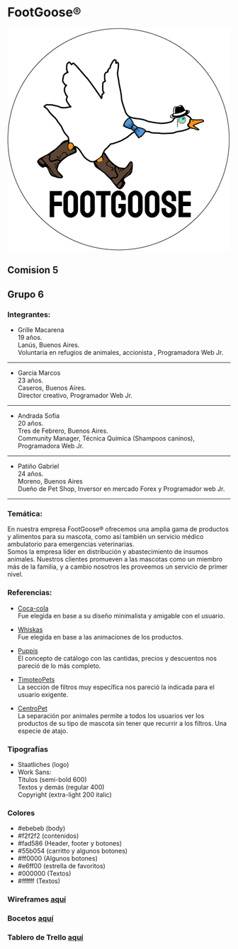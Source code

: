 # FootGoose®
![Grupo 6](./logo/logo.png)
## Comision 5

## Grupo 6

### Integrantes:
- Grille Macarena  
  19 años.  
  Lanús, Buenos Aires.  
  Voluntaria en refugios de animales, accionista , Programadora Web Jr.
___
- Garcia Marcos  
  23 años.   
  Caseros, Buenos Aires.  
  Director creativo, Programador Web Jr.
___
- Andrada Sofia  
  20 años.   
  Tres de Febrero, Buenos Aires.  
  Community Manager, Técnica Química (Shampoos caninos), Programadora Web Jr.
___
- Patiño Gabriel  
  24 años.  
  Moreno, Buenos Aires  
  Dueño de Pet Shop, Inversor en mercado Forex y Programador web Jr.
___

### Temática:
En nuestra empresa FootGoose® ofrecemos una amplia gama de productos y alimentos para su mascota, como así también un servicio médico ambulatorio para emergencias veterinarias.  
Somos la empresa líder en distribución y abastecimiento de insumos animales.
Nuestros clientes promueven a las mascotas como un miembro más de la familia, y a cambio nosotros les proveemos un servicio de primer nivel.


### Referencias:
- [Coca-cola](https://tienda.coca-cola.com.ar/amba/combos "Coca-cola")  
Fue elegida en base a su diseño minimalista y amigable con el usuario.

- [Whiskas](https://www.whiskas.com.ar/productos/ "Whiskas")  
Fue elegida en base a las animaciones de los productos.

- [Puppis](https://www.puppis.com.ar/perros/accesorios "Puppis")  
El concepto de catálogo con las cantidas, precios y descuentos nos pareció de lo más completo.

- [TimoteoPets](https://www.timoteopetshop.com/productos/?mpage=3 "Timoteo Pets")  
La sección de filtros muy específica nos pareció la indicada para el usuario exigente.

- [CentroPet](https://centropet.com/ "Centro Pet")  
La separación por animales permite a todos los usuarios ver los productos de su tipo de mascota sin tener que recurrir a los filtros. Una especie de atajo.

### Tipografías
- Staatliches (logo)
- Work Sans:  
Títulos (semi-bold 600)  
Textos y demás (regular 400)  
Copyright (extra-light 200 italic)  

### Colores
- #ebebeb  (body)
- #f2f2f2  (contenidos)
- #fad586  (Header, footer y botones)
- #55b054  (carritto y algunos botones)
- #ff0000  (Algunos botones)
- #e6ff00  (estrella de favoritos)
- #000000  (Textos)
- #ffffff  (Textos)

### Wireframes [aquí](https://github.com/Marcos676/Grupo_6_FootGoose/tree/main/wireframe "Wireframes")

### Bocetos [aquí](https://github.com/Marcos676/Grupo_6_FootGoose/tree/main/bocetos "Bocetos")

### Tablero de Trello [aquí](https://trello.com/b/hM3ZG8th/grupo6footgoose "Trello")

